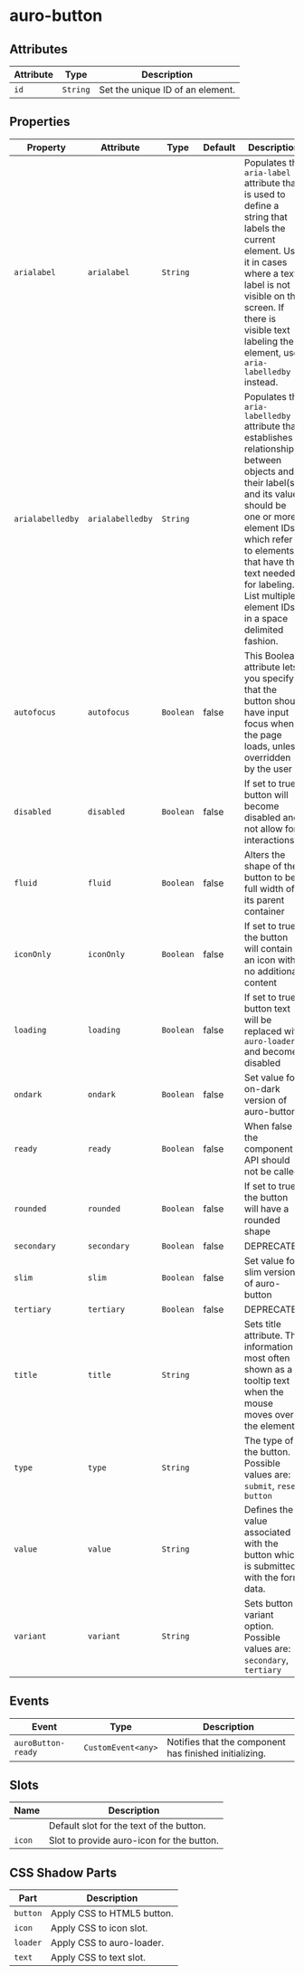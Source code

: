 # auro-button

## Attributes

| Attribute | Type     | Description                      |
|-----------|----------|----------------------------------|
| `id`      | `String` | Set the unique ID of an element. |

## Properties

| Property         | Attribute        | Type      | Default | Description                                      |
|------------------|------------------|-----------|---------|--------------------------------------------------|
| `arialabel`      | `arialabel`      | `String`  |         | Populates the `aria-label` attribute that is used to define a string that labels the current element. Use it in cases where a text label is not visible on the screen. If there is visible text labeling the element, use `aria-labelledby` instead. |
| `arialabelledby` | `arialabelledby` | `String`  |         | Populates the `aria-labelledby` attribute that establishes relationships between objects and their label(s), and its value should be one or more element IDs, which refer to elements that have the text needed for labeling. List multiple element IDs in a space delimited fashion. |
| `autofocus`      | `autofocus`      | `Boolean` | false   | This Boolean attribute lets you specify that the button should have input focus when the page loads, unless overridden by the user |
| `disabled`       | `disabled`       | `Boolean` | false   | If set to true button will become disabled and not allow for interactions |
| `fluid`          | `fluid`          | `Boolean` | false   | Alters the shape of the button to be full width of its parent container |
| `iconOnly`       | `iconOnly`       | `Boolean` | false   | If set to true, the button will contain an icon with no additional content |
| `loading`        | `loading`        | `Boolean` | false   | If set to true button text will be replaced with `auro-loader` and become disabled |
| `ondark`         | `ondark`         | `Boolean` | false   | Set value for on-dark version of auro-button     |
| `ready`          | `ready`          | `Boolean` | false   | When false the component API should not be called. |
| `rounded`        | `rounded`        | `Boolean` | false   | If set to true, the button will have a rounded shape |
| `secondary`      | `secondary`      | `Boolean` | false   | DEPRECATED                                       |
| `slim`           | `slim`           | `Boolean` | false   | Set value for slim version of auro-button        |
| `tertiary`       | `tertiary`       | `Boolean` | false   | DEPRECATED                                       |
| `title`          | `title`          | `String`  |         | Sets title attribute. The information is most often shown as a tooltip text when the mouse moves over the element. |
| `type`           | `type`           | `String`  |         | The type of the button. Possible values are: `submit`, `reset`, `button` |
| `value`          | `value`          | `String`  |         | Defines the value associated with the button which is submitted with the form data. |
| `variant`        | `variant`        | `String`  |         | Sets button variant option. Possible values are: `secondary`, `tertiary` |

## Events

| Event              | Type               | Description                                      |
|--------------------|--------------------|--------------------------------------------------|
| `auroButton-ready` | `CustomEvent<any>` | Notifies that the component has finished initializing. |

## Slots

| Name   | Description                               |
|--------|-------------------------------------------|
|        | Default slot for the text of the button.  |
| `icon` | Slot to provide auro-icon for the button. |

## CSS Shadow Parts

| Part     | Description                |
|----------|----------------------------|
| `button` | Apply CSS to HTML5 button. |
| `icon`   | Apply CSS to icon slot.    |
| `loader` | Apply CSS to auro-loader.  |
| `text`   | Apply CSS to text slot.    |
